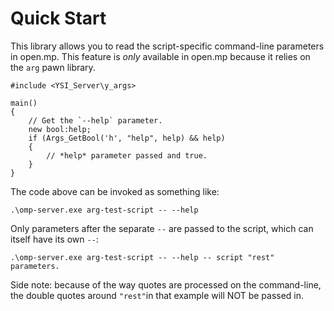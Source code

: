 # Quick Start

This library allows you to read the script-specific command-line parameters in open.mp.  This feature is *only* available in open.mp because it relies on the `arg` pawn library.

```pawn
#include <YSI_Server\y_args>

main()
{
	// Get the `--help` parameter.
	new bool:help;
	if (Args_GetBool('h', "help", help) && help)
	{
		// *help* parameter passed and true.
	}
}
```

The code above can be invoked as something like:

```
.\omp-server.exe arg-test-script -- --help
```

Only parameters after the separate `--` are passed to the script, which can itself have its own `--`:

```
.\omp-server.exe arg-test-script -- --help -- script "rest" parameters.
```

Side note: because of the way quotes are processed on the command-line, the double quotes around `"rest"`in that example will NOT be passed in.

